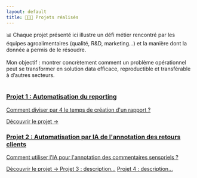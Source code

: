 ```yaml
---
layout: default
title: 👩🏻‍💻 Projets réalisés
---
```


📊 Chaque projet présenté ici illustre un défi métier rencontré par les équipes agroalimentaires (qualité, R&D, marketing…) et la manière dont la donnée a permis de le résoudre.<br><br>
Mon objectif : montrer concrètement comment un problème opérationnel peut se transformer en solution data efficace, reproductible et transférable à d’autres secteurs. <br><br>

<div class="projets-container">
    <a href="{{ site.baseurl }}/projet1" class="projet">
    <h3 class="projet-titre">Projet 1 : Automatisation du reporting</h3>
    <p class="projet-description">Comment diviser par 4 le temps de création d'un rapport ?</p>
    <span class="projet-lien">Découvrir le projet →</span>
    </a>
    <a href="{{ site.baseurl }}/projet2" class="projet">
    <h3 class="projet-titre">Projet 2 : Automatisation par IA de l'annotation des retours clients</h3>
    <p class="projet-description">Comment utiliser l'IA pour l'annotation des commentaires sensoriels ?</p>
    <span class="projet-lien">Découvrir le projet →</span>
    </a>
    <a href="{{ site.baseurl }}/projet3" class="projet">Projet 3 : description...</a>
    <a href="{{ site.baseurl }}/projet4" class="projet">Projet 4 : description...</a>
</div>
